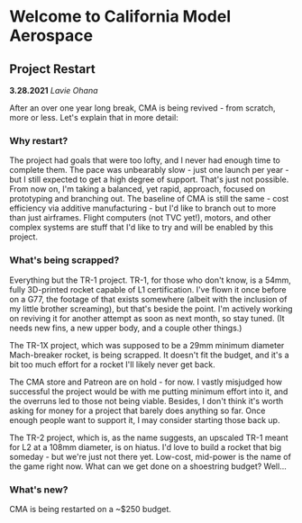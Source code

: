 # Welcome to California Model Aerospace

## Project Restart
**3.28.2021**
*Lavie Ohana* 

After an over one year long break, CMA is being revived - from scratch, more or less. Let's explain that in more detail:

### Why restart?

The project had goals that were too lofty, and I never had enough time to complete them. The pace was unbearably slow - just one launch per year - but I still expected to get a high degree of support. That's just not possible. From now on, I'm taking a balanced, yet rapid, approach, focused on prototyping and branching out. The baseline of CMA is still the same - cost efficiency via additive manufacturing - but I'd like to branch out to more than just airframes. Flight computers (not TVC yet!), motors, and other complex systems are stuff that I'd like to try and will be enabled by this project.

### What's being scrapped?

Everything but the TR-1 project. TR-1, for those who don't know, is a 54mm, fully 3D-printed rocket capable of L1 certification. I've flown it once before on a G77, the footage of that exists somewhere (albeit with the inclusion of my little brother screaming), but that's beside the point. I'm actively working on reviving it for another attempt as soon as next month, so stay tuned. (It needs new fins, a new upper body, and a couple other things.)

The TR-1X project, which was supposed to be a 29mm minimum diameter Mach-breaker rocket, is being scrapped. It doesn't fit the budget, and it's a bit too much effort for a rocket I'll likely never get back.

The CMA store and Patreon are on hold - for now. I vastly misjudged how successful the project would be with me putting minimum effort into it, and the overruns led to those not being viable. Besides, I don't think it's worth asking for money for a project that barely does anything so far. Once enough people want to support it, I may consider starting those back up. 

The TR-2 project, which is, as the name suggests, an upscaled TR-1 meant for L2 at a 108mm diameter, is on hiatus. I'd love to build a rocket that big someday - but we're just not there yet. Low-cost, mid-power is the name of the game right now. What can we get done on a shoestring budget? Well...

### What's new? 

CMA is being restarted on a ~$250 budget. 
